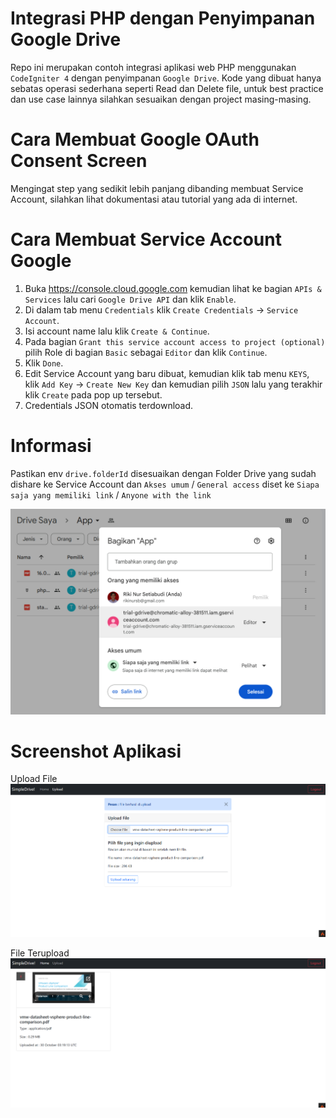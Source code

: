 
# Integrasi PHP dengan Penyimpanan Google Drive
Repo ini merupakan contoh integrasi aplikasi web PHP menggunakan ```CodeIgniter 4``` dengan penyimpanan ```Google Drive```. Kode yang dibuat hanya sebatas operasi sederhana seperti Read dan Delete file, untuk best practice dan use case lainnya silahkan sesuaikan dengan project masing-masing.

# Cara Membuat Google OAuth Consent Screen
Mengingat step yang sedikit lebih panjang dibanding membuat Service Account, silahkan lihat dokumentasi atau tutorial yang ada di internet.

# Cara Membuat Service Account Google
1. Buka https://console.cloud.google.com kemudian lihat ke bagian ```APIs & Services``` lalu cari ```Google Drive API``` dan klik ```Enable```.
2. Di dalam tab menu ```Credentials``` klik ```Create Credentials``` -> ```Service Account```.
3. Isi account name lalu klik ```Create & Continue```.
4. Pada bagian ```Grant this service account access to project (optional)``` pilih Role di bagian ```Basic``` sebagai ```Editor``` dan klik ```Continue```.
5. Klik ```Done```.
6. Edit Service Account yang baru dibuat, kemudian klik tab menu ```KEYS```, klik ```Add Key``` -> ```Create New Key``` dan kemudian pilih ```JSON``` lalu yang terakhir klik ```Create``` pada pop up tersebut.
7. Credentials JSON otomatis terdownload.

# Informasi
Pastikan env ```drive.folderId``` disesuaikan dengan Folder Drive yang sudah dishare ke Service Account dan ```Akses umum``` / ```General access``` diset ke ```Siapa saja yang memiliki link``` / ```Anyone with the link```

![Drive Permission](/doc/pic/drive-access-permission.png)

# Screenshot Aplikasi
Upload File
![Drive Upload](/doc/pic/drive-upload.png)

File Terupload
![Drive File Lists](/doc/pic/drive-file-lists.png)